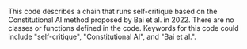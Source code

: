 This code describes a chain that runs self-critique based on the Constitutional AI method proposed by Bai et al. in 2022. There are no classes or functions defined in the code. Keywords for this code could include "self-critique", "Constitutional AI", and "Bai et al.".

